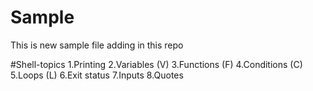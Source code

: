 # Sample
This is new sample file adding in this repo

#Shell-topics
1.Printing
2.Variables (V)
3.Functions (F)
4.Conditions (C)
5.Loops (L)
6.Exit status
7.Inputs
8.Quotes